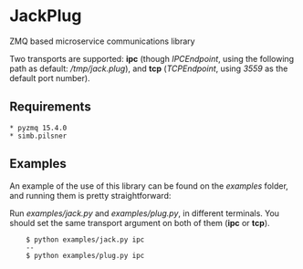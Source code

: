 # JackPlug
ZMQ based microservice communications library

Two transports are supported: **ipc** (though *IPCEndpoint*, using the following path
as default: */tmp/jack.plug*), and **tcp** (*TCPEndpoint*, using *3559* as the default
port number).

## Requirements
    * pyzmq 15.4.0
    * simb.pilsner

## Examples
An example of the use of this library can be found on the *examples* folder, and
running them is pretty straightforward:

Run *examples/jack.py* and *examples/plug.py*, in different terminals. You
should set the same transport argument on both of them (**ipc** or **tcp**).

```
    $ python examples/jack.py ipc
    --
    $ python examples/plug.py ipc
```

